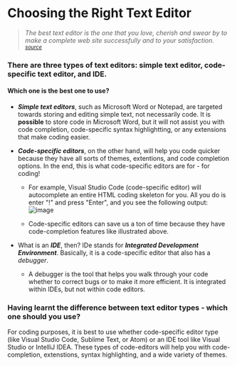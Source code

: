 # Choosing the Right Text Editor 

> _The best text editor is the one that you love, cherish and swear by to make a complete web site successfully and to your satisfaction. <sup>[source](https://codefellows.github.io/code-102-guide/curriculum/class-02/Choosing-A-Text-Editor--The-Older-Coder.pdf)</sup>_

### There are three types of text editors: simple text editor, code-specific text editor, and IDE. 
#### Which one is the best one to use? 

* ***Simple text editors***, such as Microsoft Word or Notepad, are targeted towards storing and editing simple text, not necessarily code. 
It is **possible** to store code in Microsoft Word, but it will not assist you with code completion, code-specific syntax highlightting, or any extensions that make coding easier. 

* ***Code-specific editors***, on the other hand, will help you code quicker because they have all sorts of themes, extentions, and code completion options. In the end, this is what code-specific editors are for - for coding!
  * For example, Visual Studio Code (code-specific editor) will autocomplete an entire HTML coding skeleton for you. 
  All you do is enter "!" and press "Enter", and you see the following output:
  ![image](https://user-images.githubusercontent.com/48433669/209425018-22208603-3997-43ad-a418-af380b247250.png)
  
  
  * Code-specific editors can save us a ton of time because they have code-completion features like illustrated above. 


* What is an ***IDE***, then? IDe stands for ***Integrated Development Environment***. Basically, it is a code-specific editor that also has a _debugger_.
  * A debugger is the tool that helps you walk through your code whether to correct bugs or to make it more efficient. It is integrated within IDEs, but not within code editors.


### Having learnt the difference between text editor types - which one should you use? 

For coding purposes, it is best to use whether code-specific editor type (like Visual Studio Code, Sublime Text, or Atom) or an IDE tool like Visual Studio or IntelliJ IDEA. These types of code-editors will help you with code-completion, extenstions, syntax highlighting, and a wide variety of themes.
